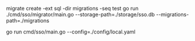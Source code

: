 migrate create -ext sql -dir migrations -seq test 
go run ./cmd/sso/migrator/main.go --storage-path=./storage/sso.db --migrations-path=./migrations

go run cmd/sso/main.go --config=./config/local.yaml  